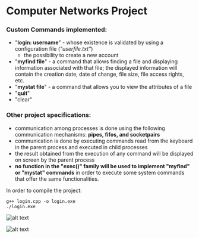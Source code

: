 # Computer Networks Project 

### Custom Commands implemented:
- "**login: username**" - whose existence is validated by using a configuration file (_"userfile.txt"_)
  + the possibility to create a new account
- "**myfind file**" - a command that allows finding a file and displaying information associated with that file; the displayed information will contain the creation date, date of change, file size, file access rights, etc.
- "**mystat file**" - a command that allows you to view the attributes of a file
- "**quit**"
- "clear"

### Other project specifications:
- communication among processes is done using the following communication mechanisms: **pipes, fifos, and socketpairs**
- communication is done by executing commands read from the keyboard in the parent process and executed in child processes
- the result obtained from the execution of any command will be displayed on screen by the parent process
- **no function in the "exec()" family will be used to implement "myfind" or "mystat" commands** in order to execute some system commands that offer the same functionalities.

In order to compile the project:
```
g++ login.cpp -o login.exe
./login.exe
```


![alt text](https://image.ibb.co/inEcTL/start.jpg)

![alt text](https://image.ibb.co/b9OFF0/myfind.jpg)
